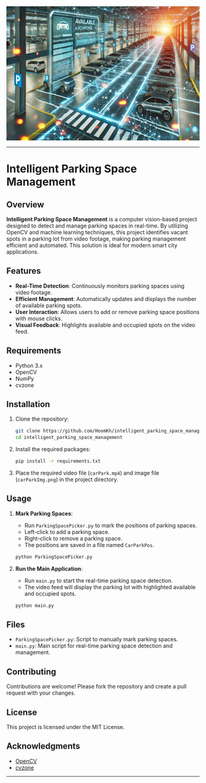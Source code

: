 <div style="text-align: center;">
    <img src="banner/banner.jpg" style="width:600px;height:350px;">
</div>

---

# Intelligent Parking Space Management

## Overview

**Intelligent Parking Space Management** is a computer vision-based project designed to detect and manage parking spaces in real-time. By utilizing OpenCV and machine learning techniques, this project identifies vacant spots in a parking lot from video footage, making parking management efficient and automated. This solution is ideal for modern smart city applications.

## Features

- **Real-Time Detection**: Continuously monitors parking spaces using video footage.
- **Efficient Management**: Automatically updates and displays the number of available parking spots.
- **User Interaction**: Allows users to add or remove parking space positions with mouse clicks.
- **Visual Feedback**: Highlights available and occupied spots on the video feed.

## Requirements

- Python 3.x
- OpenCV
- NumPy
- cvzone

## Installation

1. Clone the repository:
    ```bash
    git clone https://github.com/HoomKh/intelligent_parking_space_management.git
    cd intelligent_parking_space_management
    ```

2. Install the required packages:
    ```bash
    pip install -r requirements.txt
    ```

3. Place the required video file (`carPark.mp4`) and image file (`carParkImg.png`) in the project directory.

## Usage

1. **Mark Parking Spaces**:
    - Run `ParkingSpacePicker.py` to mark the positions of parking spaces.
    - Left-click to add a parking space.
    - Right-click to remove a parking space.
    - The positions are saved in a file named `CarParkPos`.

    ```bash
    python ParkingSpacePicker.py
    ```

2. **Run the Main Application**:
    - Run `main.py` to start the real-time parking space detection.
    - The video feed will display the parking lot with highlighted available and occupied spots.

    ```bash
    python main.py
    ```

## Files

- `ParkingSpacePicker.py`: Script to manually mark parking spaces.
- `main.py`: Main script for real-time parking space detection and management.

## Contributing

Contributions are welcome! Please fork the repository and create a pull request with your changes.

## License

This project is licensed under the MIT License.

## Acknowledgments

- [OpenCV](https://opencv.org/)
- [cvzone](https://github.com/cvzone/cvzone)

---

